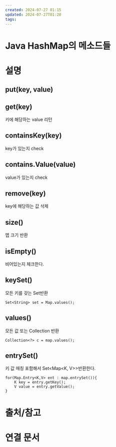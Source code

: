 ```yaml
---
created: 2024-07-27 01:15
updated: 2024-07-27T01:20
tags: 
---
```

# Java HashMap의 메소드들

# 설명
## put(key, value)
## get(key)
키에 해당하는 value 리턴

## containsKey(key)
key가 있는지 check

## contains.Value(value)
value가 있는지 check
## remove(key)
key에 해당하는 값 삭제

## size()
맵 크기 반환

## isEmpty()
비어있는지 체크한다.

## keySet()
모든 키를 갖는 Set반환
```
Set<String> set = Map.values();
```


## values()
모든 값 또는 Collection 반환

```
Collection<?> c = map.values();
```

## entrySet()
키 값 매칭 포함해서 Set<Map<K, V>>반환한다.
```
for(Map.Entry<K,V> ent : map.entrySet()){
	K key = entry.getKey();
	V value = entry.getValue();
}

```


# 출처/참고

# 연결 문서

